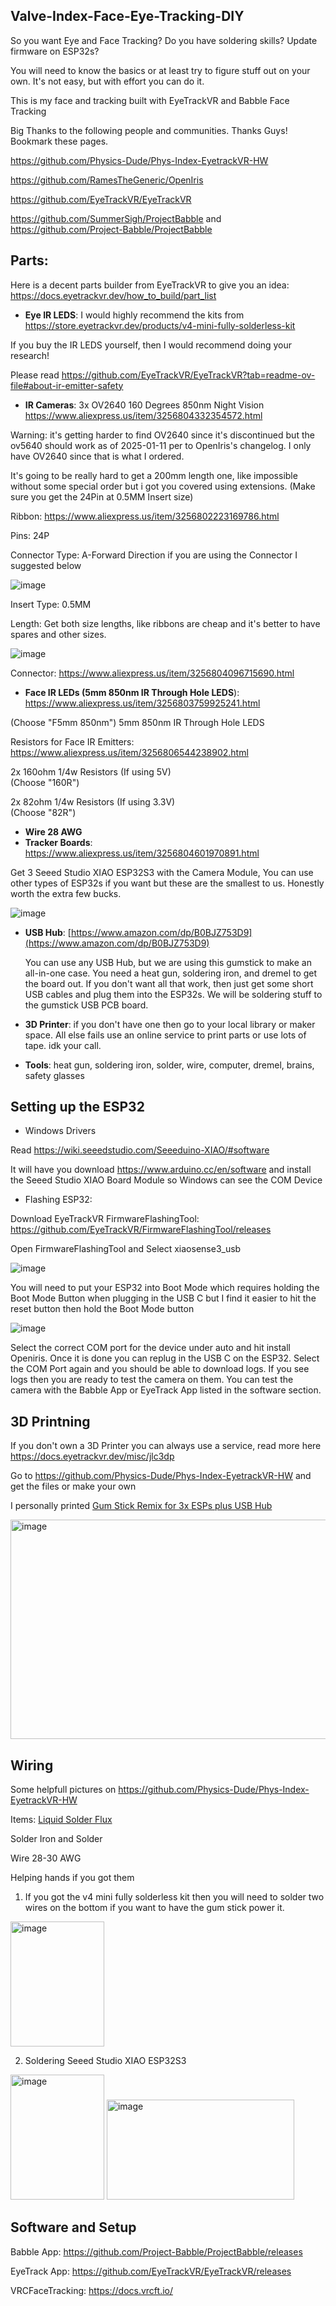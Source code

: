## Valve-Index-Face-Eye-Tracking-DIY

So you want Eye and Face Tracking? Do you have soldering skills? Update firmware on ESP32s?

You will need to know the basics or at least try to figure stuff out on your own. It's not easy, but with effort you can do it.

This is my face and tracking built with EyeTrackVR and Babble Face Tracking

Big Thanks to the following people and communities. Thanks Guys! Bookmark these pages. 

https://github.com/Physics-Dude/Phys-Index-EyetrackVR-HW

https://github.com/RamesTheGeneric/OpenIris

https://github.com/EyeTrackVR/EyeTrackVR

https://github.com/SummerSigh/ProjectBabble and https://github.com/Project-Babble/ProjectBabble

## **Parts:**

Here is a decent parts builder from EyeTrackVR to give you an idea: https://docs.eyetrackvr.dev/how_to_build/part_list

*   **Eye IR LEDS**: I would highly recommend the kits from https://store.eyetrackvr.dev/products/v4-mini-fully-solderless-kit

If you buy the IR LEDS yourself, then I would recommend doing your research!

Please read https://github.com/EyeTrackVR/EyeTrackVR?tab=readme-ov-file#about-ir-emitter-safety

*   **IR Cameras**: 3x OV2640 160 Degrees 850nm Night Vision https://www.aliexpress.us/item/3256804332354572.html

Warning: it's getting harder to find OV2640 since it's discontinued but the ov5640 should work as of 2025-01-11 per to OpenIris's changelog. I only have OV2640 since that is what I ordered. 

It's going to be really hard to get a 200mm length one, like impossible without some special order but i got you covered using extensions. (Make sure you get the 24Pin at 0.5MM Insert size)

Ribbon: https://www.aliexpress.us/item/3256802223169786.html

Pins: 24P

Connector Type: A-Forward Direction if you are using the Connector I suggested below

![image](https://github.com/user-attachments/assets/59980211-8a0f-42b4-a15f-da6dbc2a162d)

Insert Type: 0.5MM

Length: Get both size lengths, like ribbons are cheap and it's better to have spares and other sizes.

![image](https://github.com/user-attachments/assets/486b60d0-4bf4-49a2-8df6-1d927cf5fe3f)

Connector: https://www.aliexpress.us/item/3256804096715690.html

*   **Face IR LEDs (5mm 850nm IR Through Hole LEDS**): https://www.aliexpress.us/item/3256803759925241.html

(Choose "F5mm 850nm") 5mm 850nm IR Through Hole LEDS

Resistors for Face IR Emitters: https://www.aliexpress.us/item/3256806544238902.html

2x 160ohm 1/4w Resistors (If using 5V)  
(Choose "160R")

2x 82ohm 1/4w Resistors (If using 3.3V)  
(Choose "82R")

*   **Wire 28 AWG**
*   **Tracker Boards**: https://www.aliexpress.us/item/3256804601970891.html

Get 3 Seeed Studio XIAO ESP32S3 with the Camera Module, You can use other types of ESP32s if you want but these are the smallest to us. Honestly worth the extra few bucks. 

![image](https://github.com/user-attachments/assets/cc51ce85-b8ad-46c3-86c3-22354182edf3)

*   **USB Hub**: [https://www.amazon.com/dp/B0BJZ753D9](https://www.amazon.com/dp/B0BJZ753D9)
    
    You can use any USB Hub, but we are using this gumstick to make an all-in-one case. You need a heat gun, soldering iron, and dremel to get the board out. If you don't want all that work, then just get some short USB cables and plug them into the ESP32s. We will be soldering stuff to the gumstick USB PCB board. 
    
*   **3D Printer**: if you don't have one then go to your local library or maker space. All else fails use an online service to print parts or use lots of tape. idk your call. 

*   **Tools**: heat gun, soldering iron, solder, wire, computer, dremel, brains, safety glasses

## **Setting up the ESP32**

* Windows Drivers

Read https://wiki.seeedstudio.com/Seeeduino-XIAO/#software

It will have you download https://www.arduino.cc/en/software and install the Seeed Studio XIAO Board Module so Windows can see the COM Device
  
* Flashing ESP32: 

Download EyeTrackVR FirmwareFlashingTool: https://github.com/EyeTrackVR/FirmwareFlashingTool/releases

Open FirmwareFlashingTool and Select xiaosense3_usb

![image](https://github.com/user-attachments/assets/fa3d08e8-0c1c-4b17-a6e7-801167122fad)

You will need to put your ESP32 into Boot Mode which requires holding the Boot Mode Button when plugging in the USB C but I find it easier to hit the reset button then hold the Boot Mode button

![image](https://github.com/user-attachments/assets/7a1142df-d631-4062-9e5b-9e890df5928b)

Select the correct COM port for the device under auto and hit install Openiris. Once it is done you can replug in the USB C on the ESP32. Select the COM Port again and you should be able to download logs. If you see logs then you are ready to test the camera on them. You can test the camera with the Babble App or EyeTrack App listed in the software section.

## **3D Printning**

If you don't own a 3D Printer you can always use a service, read more here https://docs.eyetrackvr.dev/misc/jlc3dp

Go to https://github.com/Physics-Dude/Phys-Index-EyetrackVR-HW and get the files or make your own 

I personally printed [Gum Stick Remix for 3x ESPs plus USB Hub](https://github.com/Physics-Dude/Phys-Index-EyetrackVR-HW/tree/main/Gum%20Stick%20Remix%20for%203x%20ESPs%20plus%20USB%20Hub/Origional%20GSR%20Design%20(Cheap%20USB%20Hub))

<img width="794" height="351" alt="image" src="https://github.com/user-attachments/assets/e68b9f58-c482-4f72-8e05-46b10a56e49e" />


## **Wiring**

Some helpfull pictures on https://github.com/Physics-Dude/Phys-Index-EyetrackVR-HW

Items:
[Liquid Solder Flux](https://www.amazon.com/Liquid-Dropper-Soldering-Electrical-Electronics/dp/B0CN29BZKV)

Solder Iron and Solder

Wire 28-30 AWG

Helping hands if you got them

1. If you got the v4 mini fully solderless kit then you will need to solder two wires on the bottom if you want to have the gum stick power it.  

<img width="150" height="200" alt="image" src="https://github.com/user-attachments/assets/a263fed1-e6d2-4ea0-9851-14317ab69972" />

2. Soldering Seeed Studio XIAO ESP32S3

<img width="150" height="200" alt="image" src="https://github.com/user-attachments/assets/4e703e23-4c0b-4fe3-8b07-22f8c19a6f43" />
   
<img width="300" height="160" alt="image" src="https://github.com/user-attachments/assets/13b694e0-bc90-4bea-b6e6-ead6c737fb2f" />


## **Software and Setup**

Babble App: https://github.com/Project-Babble/ProjectBabble/releases

EyeTrack App: https://github.com/EyeTrackVR/EyeTrackVR/releases

VRCFaceTracking: https://docs.vrcft.io/







